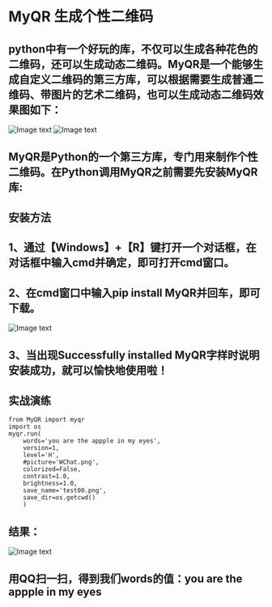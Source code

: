 # MyQR 生成个性二维码
## python中有一个好玩的库，不仅可以生成各种花色的二维码，还可以生成动态二维码。MyQR是一个能够生成自定义二维码的第三方库，可以根据需要生成普通二维码、带图片的艺术二维码，也可以生成动态二维码效果图如下：
![Image text](https://github.com/gorgeousCa/Dayup/blob/master/QR%20code/test1.png)
![Image text](https://github.com/gorgeousCa/Dayup/blob/master/QR%20code/test4.git)
## MyQR是Python的一个第三方库，专门用来制作个性二维码。在Python调用MyQR之前需要先安装MyQR库:
## 安装方法

## 1、通过【Windows】+【R】键打开一个对话框，在对话框中输入cmd并确定，即可打开cmd窗口。
## 2、在cmd窗口中输入pip install MyQR并回车，即可下载。
![Image text](https://github.com/gorgeousCa/Dayup/blob/master/QR%20code/2.png)
## 3、当出现Successfully installed MyQR字样时说明安装成功，就可以愉快地使用啦！
## 实战演练
    from MyQR import myqr
    import os
    myqr.run(
        words='you are the appple in my eyes',        
        version=1,                   
        level='H',                  
        #picture='WChat.png',         
        colorized=False,              
        contrast=1.0,               
        brightness=1.0,              
        save_name='test00.png',        
        save_dir=os.getcwd()
        )
## 结果：
![Image text](https://github.com/gorgeousCa/Dayup/blob/master/QR%20code/test00.png)
## 用QQ扫一扫，得到我们words的值：you are the appple in my eyes


